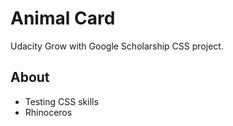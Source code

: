 # Animal Card

Udacity Grow with Google Scholarship CSS project. 

## About

* Testing CSS skills
* Rhinoceros
